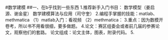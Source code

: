#数学建模
##一、在b乎找到一些东西
1.推荐新手入门书目：
数学模型（姜启源、谢金星）
数学建模算法与应用（司守奎）
2.编程手掌握的技能：matlab、methmatica
（1）matlab入门：看视频
（2）methmatica：
3.重点：因为数模开卷考，所以书不用看很细，要多做题。
4.论文：赛区组委会或者前几届的参赛论文，观察他们的套路。
论文组成：论文主体，图表，附录代码。
5.